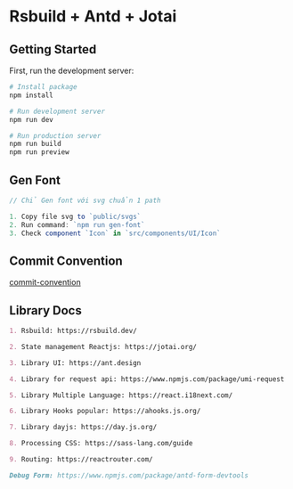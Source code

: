 # Rsbuild + Antd + Jotai

## Getting Started

First, run the development server:

```bash
# Install package
npm install

# Run development server
npm run dev

# Run production server
npm run build
npm run preview
```

## Gen Font

```js
// Chỉ Gen font với svg chuẩn 1 path

1. Copy file svg to `public/svgs`
2. Run command: `npm run gen-font`
3. Check component `Icon` in `src/components/UI/Icon`
```

## Commit Convention

[commit-convention](.github/commit-convention.md)

## Library Docs

```md
1. Rsbuild: https://rsbuild.dev/

2. State management Reactjs: https://jotai.org/

3. Library UI: https://ant.design

4. Library for request api: https://www.npmjs.com/package/umi-request

5. Library Multiple Language: https://react.i18next.com/

6. Library Hooks popular: https://ahooks.js.org/

7. Library dayjs: https://day.js.org/

8. Processing CSS: https://sass-lang.com/guide

9. Routing: https://reactrouter.com/
```

```md
Debug Form: https://www.npmjs.com/package/antd-form-devtools
```
